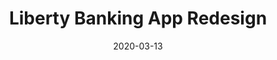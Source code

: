 ---
title: "Liberty Banking App Redesign"
description: null
date: "2020-03-13"
category: "UI/UX Design"
client: null
featuredImage: "../images/projects/liberty-banking-app.png"
sharebuttons: true
projectLink: "https://dribbble.com/shots/10739025-Liberty-Banking-App-Redesign"
---